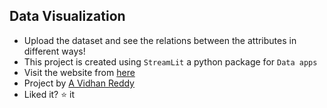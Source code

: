 ## Data Visualization
- Upload the dataset and see the relations between the attributes in different ways!
- This project is created using `StreamLit` a python package for `Data apps`
- Visit the website from [here](https://dataset-visualizer.streamlit.app/)
- Project by [A Vidhan Reddy](https://linkedin.com/in/AVidhanR)
- Liked it? ⭐ it

<!-- ![DataVisualization](https://github.com/AVidhanR/DataVisualization/assets/116101537/4e0ced96-6619-4598-a945-95a3dffbd207) -->


